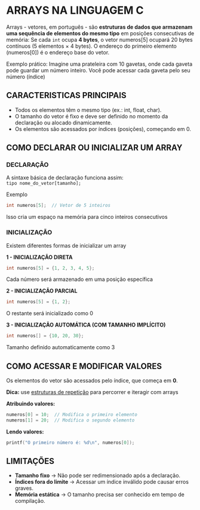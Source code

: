 # ARRAYS NA LINGUAGEM C

Arrays - vetores, em português - são **estruturas de dados que armazenam uma sequência de elementos do mesmo tipo** em posições consecutivas de memória:  Se cada ``int`` ocupa **4 bytes**, o vetor numeros[5] ocupará 20 bytes contínuos (5 elementos × 4 bytes). O endereço do primeiro elemento (numeros[0]) é o endereço base do vetor.

Exemplo prático: Imagine uma prateleira com 10 gavetas, onde cada gaveta pode guardar um número inteiro. Você pode acessar cada gaveta pelo seu número (índice)

## CARACTERISTICAS PRINCIPAIS

- Todos os elementos têm o mesmo tipo (ex.: int, float, char).
- O tamanho do vetor é fixo e deve ser definido no momento da declaração ou alocado dinamicamente.
- Os elementos são acessados por índices (posições), começando em 0. 


## COMO DECLARAR OU INICIALIZAR UM ARRAY

### DECLARAÇÃO

A sintaxe básica de declaração funciona assim: <br>
`tipo nome_do_vetor[tamanho];`

Exemplo
~~~c
int numeros[5];  // Vetor de 5 inteiros
~~~

Isso cria um espaço na memória para cinco inteiros consecutivos

### INICIALIZAÇÃO

Existem diferentes formas de inicializar um array

**1 - INICIALIZAÇÃO DIRETA**

~~~c
int numeros[5] = {1, 2, 3, 4, 5};
~~~
Cada número será armazenado em uma posição específica

**2 - INICIALIZAÇÃO PARCIAL**

~~~c
int numeros[5] = {1, 2};
~~~
O restante será inicializado como 0

**3 - INICIALIZAÇÃO AUTOMÁTICA (COM TAMANHO IMPLÍCITO)**

~~~c
int numeros[] = {10, 20, 30};
~~~
Tamanho definido automaticamente como 3


## COMO ACESSAR E MODIFICAR VALORES

Os elementos do vetor são acessados pelo índice, que começa em **0**.  

**Dica:** use [estruturas de repetição](estruturas%20de%20repeticao.md) para percorrer e iteragir com arrays

**Atribuindo valores:**  
```c
numeros[0] = 10;  // Modifica o primeiro elemento
numeros[1] = 20;  // Modifica o segundo elemento
```

**Lendo valores:**  
```c
printf("O primeiro número é: %d\n", numeros[0]);
```


## LIMITAÇÕES

 
- **Tamanho fixo** → Não pode ser redimensionado após a declaração.
- **Índices fora do limite** → Acessar um índice inválido pode causar erros graves.
- **Memória estática** → O tamanho precisa ser conhecido em tempo de compilação.

